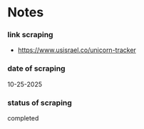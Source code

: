 # Notes

### link scraping
- https://www.usisrael.co/unicorn-tracker 

### date of scraping
10-25-2025

### status of scraping
completed
